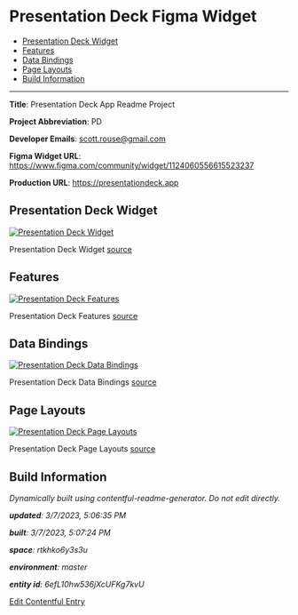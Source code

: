 # Presentation Deck Figma Widget
<!-- 
  Do not edit directly, built using contentful-readme-generator.
  Content details in Build Information below.
-->

- [Presentation Deck Widget](#presentation-deck-widget)
- [Features](#features)
- [Data Bindings](#data-bindings)
- [Page Layouts](#page-layouts)
- [Build Information](#build-information)

---


__Title__: Presentation Deck App Readme Project

__Project Abbreviation__: PD

__Developer Emails__: scott.rouse@gmail.com

__Figma Widget URL__: https://www.figma.com/community/widget/1124060556615523237

__Production URL__: https://presentationdeck.app

## Presentation Deck Widget

[![Presentation Deck Widget](https://images.ctfassets.net/rtkhko6y3s3u/7K2V51MSQJoeuC7Rj9BMvs/f6e96e8cd7a927bd5472526779857e0a/Presentation_Deck_Widget.png)](https://images.ctfassets.net/rtkhko6y3s3u/7K2V51MSQJoeuC7Rj9BMvs/f6e96e8cd7a927bd5472526779857e0a/Presentation_Deck_Widget.png "View Full Size")
    
Presentation Deck Widget [source](https://www.figma.com/file/wbSFyAhNRoxiBgRNaMPb4z/?node-id=5:65)


## Features

[![Presentation Deck Features](https://images.ctfassets.net/rtkhko6y3s3u/54LmwesfbOJ41pz957VRUs/2eab57f51e76da3792d2e15a0ac9a5c1/Presentation_Deck_Features.png)](https://images.ctfassets.net/rtkhko6y3s3u/54LmwesfbOJ41pz957VRUs/2eab57f51e76da3792d2e15a0ac9a5c1/Presentation_Deck_Features.png "View Full Size")
    
Presentation Deck Features [source](https://www.figma.com/file/wbSFyAhNRoxiBgRNaMPb4z/?node-id=7:50)


## Data Bindings

[![Presentation Deck Data Bindings](https://images.ctfassets.net/rtkhko6y3s3u/7CTS1Xom5O5RoHGHnPAmnB/c4904bb197a0631a6ff14f325ebd3f81/Presentation_Deck_Data_Bindings.png)](https://images.ctfassets.net/rtkhko6y3s3u/7CTS1Xom5O5RoHGHnPAmnB/c4904bb197a0631a6ff14f325ebd3f81/Presentation_Deck_Data_Bindings.png "View Full Size")
    
Presentation Deck Data Bindings [source](https://www.figma.com/file/wbSFyAhNRoxiBgRNaMPb4z/?node-id=7:256)


## Page Layouts

[![Presentation Deck Page Layouts](https://images.ctfassets.net/rtkhko6y3s3u/4moZKGq8CxXkWhewvFq3Tj/26ca800ae7a483fb0d351e1ddfa5e81b/Presentation_Deck_Page_Layouts.png)](https://images.ctfassets.net/rtkhko6y3s3u/4moZKGq8CxXkWhewvFq3Tj/26ca800ae7a483fb0d351e1ddfa5e81b/Presentation_Deck_Page_Layouts.png "View Full Size")
    
Presentation Deck Page Layouts [source](https://www.figma.com/file/wbSFyAhNRoxiBgRNaMPb4z/?node-id=7:351)


## Build Information

*Dynamically built using contentful-readme-generator. Do not edit directly.*

*__updated__: 3/7/2023, 5:06:35 PM*

*__built__: 3/7/2023, 5:07:24 PM*

*__space__: rtkhko6y3s3u*

*__environment__: master*

*__entity id__: 6efL10hw536jXcUFKg7kvU*

[Edit Contentful Entry](https://app.contentful.com/spaces/rtkhko6y3s3u/environments/master/entries/6efL10hw536jXcUFKg7kvU)